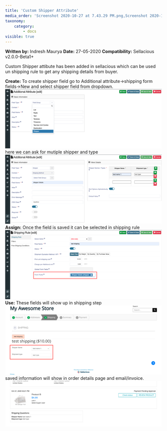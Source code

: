 ```yaml
---
title: 'Custom Shipper Attribute'
media_order: 'Screenshot 2020-10-27 at 7.43.29 PM.png,Screenshot 2020-10-27 at 7.46.03 PM.png,Screenshot 2020-10-27 at 7.48.03 PM.png,Screenshot 2020-10-27 at 7.50.33 PM.png'
taxonomy:
    category:
        - docs
visible: true
---
```


**Written by:** Indresh Maurya
**Date:** 27-05-2020
**Compatibility:** Sellacious v2.0.0-Beta1+

Custom Shipper attibute has been added in sellacious which can be used un shipping rule to get any shipping details from buyer.

**Create:** To create shipper field go to Additional attribute->shipping form fields->New and select shipper field from dropdown.
![](Screenshot%202020-10-27%20at%207.43.29%20PM.png)
here we can ask for mutiple shipper and type 
![](Screenshot%202020-10-27%20at%207.46.03%20PM.png)
**Assign:** Once the field is saved it can be selected in shipping rule
![](Screenshot%202020-10-27%20at%207.48.03%20PM.png)
**Use:** These fields will show up in shipping step 
![](Screenshot%202020-10-27%20at%207.50.33%20PM.png)
saved information will show in order details page and email/invoice.
![](Screenshot%202020-10-27%20at%207.51.50%20PM.png)

